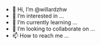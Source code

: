 - 👋 Hi, I’m @willardzhw
- 👀 I’m interested in ...
- 🌱 I’m currently learning ...
- 💞️ I’m looking to collaborate on ...
- 📫 How to reach me ...

<!---
willardzhw/willardzhw is a ✨ special ✨ repository because its `README.md` (this file) appears on your GitHub profile.
You can click the Preview link to take a look at your changes.
--->

